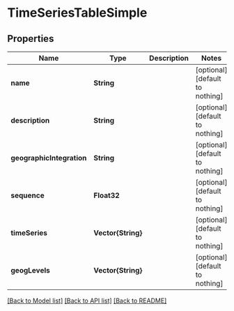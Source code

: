 # TimeSeriesTableSimple


## Properties
Name | Type | Description | Notes
------------ | ------------- | ------------- | -------------
**name** | **String** |  | [optional] [default to nothing]
**description** | **String** |  | [optional] [default to nothing]
**geographicIntegration** | **String** |  | [optional] [default to nothing]
**sequence** | **Float32** |  | [optional] [default to nothing]
**timeSeries** | **Vector{String}** |  | [optional] [default to nothing]
**geogLevels** | **Vector{String}** |  | [optional] [default to nothing]


[[Back to Model list]](../README.md#models) [[Back to API list]](../README.md#api-endpoints) [[Back to README]](../README.md)


